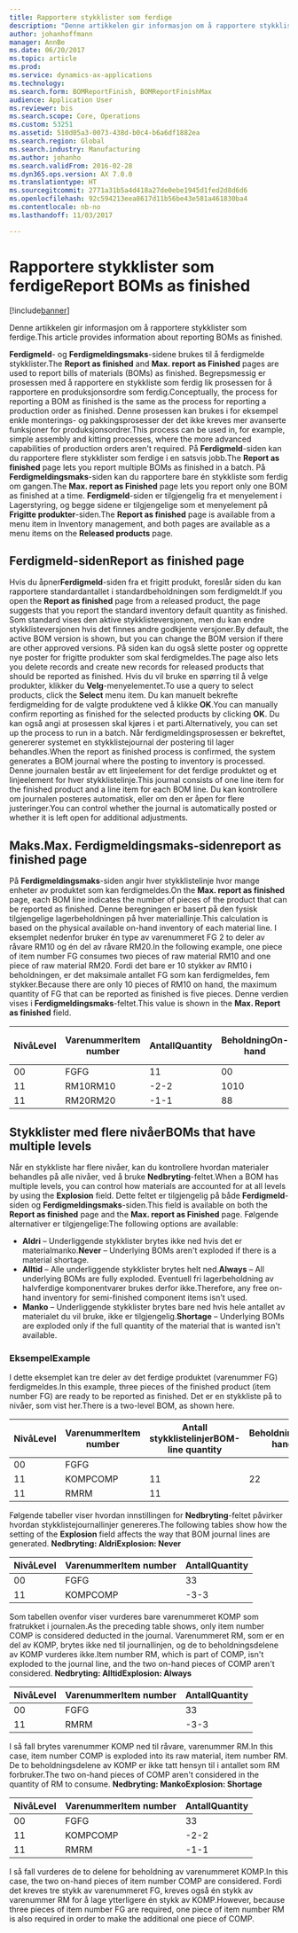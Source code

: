 ```yaml
---
title: Rapportere stykklister som ferdige
description: "Denne artikkelen gir informasjon om å rapportere stykklister som ferdige."
author: johanhoffmann
manager: AnnBe
ms.date: 06/20/2017
ms.topic: article
ms.prod: 
ms.service: dynamics-ax-applications
ms.technology: 
ms.search.form: BOMReportFinish, BOMReportFinishMax
audience: Application User
ms.reviewer: bis
ms.search.scope: Core, Operations
ms.custom: 53251
ms.assetid: 510d05a3-0073-438d-b0c4-b6a6df1882ea
ms.search.region: Global
ms.search.industry: Manufacturing
ms.author: johanho
ms.search.validFrom: 2016-02-28
ms.dyn365.ops.version: AX 7.0.0
ms.translationtype: HT
ms.sourcegitcommit: 2771a31b5a4d418a27de0ebe1945d1fed2d8d6d6
ms.openlocfilehash: 92c594213eea8617d11b56be43e581a461830ba4
ms.contentlocale: nb-no
ms.lasthandoff: 11/03/2017

---
```


# <a name="report-boms-as-finished"></a><span data-ttu-id="ef434-103">Rapportere stykklister som ferdige</span><span class="sxs-lookup"><span data-stu-id="ef434-103">Report BOMs as finished</span></span>

[!include[banner](../includes/banner.md)]


<span data-ttu-id="ef434-104">Denne artikkelen gir informasjon om å rapportere stykklister som ferdige.</span><span class="sxs-lookup"><span data-stu-id="ef434-104">This article provides information about reporting BOMs as finished.</span></span>

<span data-ttu-id="ef434-105">**Ferdigmeld**- og **Ferdigmeldingsmaks**-sidene brukes til å ferdigmelde stykklister.</span><span class="sxs-lookup"><span data-stu-id="ef434-105">The **Report as finished** and **Max. report as Finished** pages are used to report bills of materials (BOMs) as finished.</span></span> <span data-ttu-id="ef434-106">Begrepsmessig er prosessen med å rapportere en stykkliste som ferdig lik prosessen for å rapportere en produksjonsordre som ferdig.</span><span class="sxs-lookup"><span data-stu-id="ef434-106">Conceptually, the process for reporting a BOM as finished is the same as the process for reporting a production order as finished.</span></span> <span data-ttu-id="ef434-107">Denne prosessen kan brukes i for eksempel enkle monterings- og pakkingsprosesser der det ikke kreves mer avanserte funksjoner for produksjonsordrer.</span><span class="sxs-lookup"><span data-stu-id="ef434-107">This process can be used in, for example, simple assembly and kitting processes, where the more advanced capabilities of production orders aren't required.</span></span> <span data-ttu-id="ef434-108">På **Ferdigmeld**-siden kan du rapportere flere stykklister som ferdige i en satsvis jobb.</span><span class="sxs-lookup"><span data-stu-id="ef434-108">The **Report as finished** page lets you report multiple BOMs as finished in a batch.</span></span> <span data-ttu-id="ef434-109">På **Ferdigmeldingsmaks**-siden kan du rapportere bare én stykkliste som ferdig om gangen.</span><span class="sxs-lookup"><span data-stu-id="ef434-109">The **Max. report as Finished** page lets you report only one BOM as finished at a time.</span></span> <span data-ttu-id="ef434-110">**Ferdigmeld**-siden er tilgjengelig fra et menyelement i Lagerstyring, og begge sidene er tilgjengelige som et menyelement på **Frigitte produkter**-siden.</span><span class="sxs-lookup"><span data-stu-id="ef434-110">The **Report as finished** page is available from a menu item in Inventory management, and both pages are available as a menu items on the **Released products** page.</span></span>

## <a name="report-as-finished-page"></a><span data-ttu-id="ef434-111">Ferdigmeld-siden</span><span class="sxs-lookup"><span data-stu-id="ef434-111">Report as finished page</span></span>
<span data-ttu-id="ef434-112">Hvis du åpner**Ferdigmeld**-siden fra et frigitt produkt, foreslår siden du kan rapportere standardantallet i standardbeholdningen som ferdigmeldt.</span><span class="sxs-lookup"><span data-stu-id="ef434-112">If you open the **Report as finished** page from a released product, the page suggests that you report the standard inventory default quantity as finished.</span></span> <span data-ttu-id="ef434-113">Som standard vises den aktive stykklisteversjonen, men du kan endre stykklisteversjonen hvis det finnes andre godkjente versjoner.</span><span class="sxs-lookup"><span data-stu-id="ef434-113">By default, the active BOM version is shown, but you can change the BOM version if there are other approved versions.</span></span> <span data-ttu-id="ef434-114">På siden kan du også slette poster og opprette nye poster for frigitte produkter som skal ferdigmeldes.</span><span class="sxs-lookup"><span data-stu-id="ef434-114">The page also lets you delete records and create new records for released products that should be reported as finished.</span></span> <span data-ttu-id="ef434-115">Hvis du vil bruke en spørring til å velge produkter, klikker du **Velg**-menyelementet.</span><span class="sxs-lookup"><span data-stu-id="ef434-115">To use a query to select products, click the **Select** menu item.</span></span> <span data-ttu-id="ef434-116">Du kan manuelt bekrefte ferdigmelding for de valgte produktene ved å klikke **OK**.</span><span class="sxs-lookup"><span data-stu-id="ef434-116">You can manually confirm reporting as finished for the selected products by clicking **OK**.</span></span> <span data-ttu-id="ef434-117">Du kan også angi at prosessen skal kjøres i et parti.</span><span class="sxs-lookup"><span data-stu-id="ef434-117">Alternatively, you can set up the process to run in a batch.</span></span> <span data-ttu-id="ef434-118">Når ferdigmeldingsprosessen er bekreftet, genererer systemet en stykklistejournal der postering til lager behandles.</span><span class="sxs-lookup"><span data-stu-id="ef434-118">When the report as finished process is confirmed, the system generates a BOM journal where the posting to inventory is processed.</span></span> <span data-ttu-id="ef434-119">Denne journalen består av ett linjeelement for det ferdige produktet og et linjeelement for hver stykklistelinje.</span><span class="sxs-lookup"><span data-stu-id="ef434-119">This journal consists of one line item for the finished product and a line item for each BOM line.</span></span> <span data-ttu-id="ef434-120">Du kan kontrollere om journalen posteres automatisk, eller om den er åpen for flere justeringer.</span><span class="sxs-lookup"><span data-stu-id="ef434-120">You can control whether the journal is automatically posted or whether it is left open for additional adjustments.</span></span>

## <a name="max-report-as-finished-page"></a><span data-ttu-id="ef434-121">Maks.</span><span class="sxs-lookup"><span data-stu-id="ef434-121">Max.</span></span> <span data-ttu-id="ef434-122">Ferdigmeldingsmaks-siden</span><span class="sxs-lookup"><span data-stu-id="ef434-122">report as finished page</span></span>
<span data-ttu-id="ef434-123">På **Ferdigmeldingsmaks**-siden angir hver stykklistelinje hvor mange enheter av produktet som kan ferdigmeldes.</span><span class="sxs-lookup"><span data-stu-id="ef434-123">On the **Max. report as finished** page, each BOM line indicates the number of pieces of the product that can be reported as finished.</span></span> <span data-ttu-id="ef434-124">Denne beregningen er basert på den fysisk tilgjengelige lagerbeholdningen på hver materiallinje.</span><span class="sxs-lookup"><span data-stu-id="ef434-124">This calculation is based on the physical available on-hand inventory of each material line.</span></span> <span data-ttu-id="ef434-125">I eksemplet nedenfor bruker én type av varenummeret FG 2 to deler av råvare RM10 og én del av råvare RM20.</span><span class="sxs-lookup"><span data-stu-id="ef434-125">In the following example, one piece of item number FG consumes two pieces of raw material RM10 and one piece of raw material RM20.</span></span> <span data-ttu-id="ef434-126">Fordi det bare er 10 stykker av RM10 i beholdningen, er det maksimale antallet FG som kan ferdigmeldes, fem stykker.</span><span class="sxs-lookup"><span data-stu-id="ef434-126">Because there are only 10 pieces of RM10 on hand, the maximum quantity of FG that can be reported as finished is five pieces.</span></span> <span data-ttu-id="ef434-127">Denne verdien vises i **Ferdigmeldingsmaks**-feltet.</span><span class="sxs-lookup"><span data-stu-id="ef434-127">This value is shown in the **Max. Report as finished** field.</span></span>

| <span data-ttu-id="ef434-128">Nivå</span><span class="sxs-lookup"><span data-stu-id="ef434-128">Level</span></span> | <span data-ttu-id="ef434-129">Varenummer</span><span class="sxs-lookup"><span data-stu-id="ef434-129">Item number</span></span> | <span data-ttu-id="ef434-130">Antall</span><span class="sxs-lookup"><span data-stu-id="ef434-130">Quantity</span></span> | <span data-ttu-id="ef434-131">Beholdning</span><span class="sxs-lookup"><span data-stu-id="ef434-131">On-hand</span></span> | <span data-ttu-id="ef434-132">Maks.</span><span class="sxs-lookup"><span data-stu-id="ef434-132">Max.</span></span> <span data-ttu-id="ef434-133">Ferdigmeld</span><span class="sxs-lookup"><span data-stu-id="ef434-133">Report as finished</span></span> |
|-------|-------------|----------|---------|-------------------------|
| <span data-ttu-id="ef434-134">0</span><span class="sxs-lookup"><span data-stu-id="ef434-134">0</span></span>     | <span data-ttu-id="ef434-135">FG</span><span class="sxs-lookup"><span data-stu-id="ef434-135">FG</span></span>          |  <span data-ttu-id="ef434-136">1</span><span class="sxs-lookup"><span data-stu-id="ef434-136">1</span></span>       | <span data-ttu-id="ef434-137">0</span><span class="sxs-lookup"><span data-stu-id="ef434-137">0</span></span>       | <span data-ttu-id="ef434-138">5</span><span class="sxs-lookup"><span data-stu-id="ef434-138">5</span></span>                       |
| <span data-ttu-id="ef434-139">1</span><span class="sxs-lookup"><span data-stu-id="ef434-139">1</span></span>     | <span data-ttu-id="ef434-140">RM10</span><span class="sxs-lookup"><span data-stu-id="ef434-140">RM10</span></span>        | <span data-ttu-id="ef434-141">-2</span><span class="sxs-lookup"><span data-stu-id="ef434-141">-2</span></span>       | <span data-ttu-id="ef434-142">10</span><span class="sxs-lookup"><span data-stu-id="ef434-142">10</span></span>      | <span data-ttu-id="ef434-143">5</span><span class="sxs-lookup"><span data-stu-id="ef434-143">5</span></span>                       |
| <span data-ttu-id="ef434-144">1</span><span class="sxs-lookup"><span data-stu-id="ef434-144">1</span></span>     | <span data-ttu-id="ef434-145">RM20</span><span class="sxs-lookup"><span data-stu-id="ef434-145">RM20</span></span>        | <span data-ttu-id="ef434-146">-1</span><span class="sxs-lookup"><span data-stu-id="ef434-146">-1</span></span>       |  <span data-ttu-id="ef434-147">8</span><span class="sxs-lookup"><span data-stu-id="ef434-147">8</span></span>      | <span data-ttu-id="ef434-148">8</span><span class="sxs-lookup"><span data-stu-id="ef434-148">8</span></span>                       |

## <a name="boms-that-have-multiple-levels"></a><span data-ttu-id="ef434-149">Stykklister med flere nivåer</span><span class="sxs-lookup"><span data-stu-id="ef434-149">BOMs that have multiple levels</span></span>
<span data-ttu-id="ef434-150">Når en stykkliste har flere nivåer, kan du kontrollere hvordan materialer behandles på alle nivåer, ved å bruke **Nedbryting**-feltet.</span><span class="sxs-lookup"><span data-stu-id="ef434-150">When a BOM has multiple levels, you can control how materials are accounted for at all levels by using the **Explosion** field.</span></span> <span data-ttu-id="ef434-151">Dette feltet er tilgjengelig på både **Ferdigmeld**-siden og **Ferdigmeldingsmaks**-siden.</span><span class="sxs-lookup"><span data-stu-id="ef434-151">This field is available on both the **Report as finished** page and the **Max. report as Finished** page.</span></span> <span data-ttu-id="ef434-152">Følgende alternativer er tilgjengelige:</span><span class="sxs-lookup"><span data-stu-id="ef434-152">The following options are available:</span></span>

-   <span data-ttu-id="ef434-153">**Aldri** – Underliggende stykklister brytes ikke ned hvis det er materialmanko.</span><span class="sxs-lookup"><span data-stu-id="ef434-153">**Never** – Underlying BOMs aren't exploded if there is a material shortage.</span></span>
-   <span data-ttu-id="ef434-154">**Alltid** – Alle underliggende stykklister brytes helt ned.</span><span class="sxs-lookup"><span data-stu-id="ef434-154">**Always** – All underlying BOMs are fully exploded.</span></span> <span data-ttu-id="ef434-155">Eventuell fri lagerbeholdning av halvferdige komponentvarer brukes derfor ikke.</span><span class="sxs-lookup"><span data-stu-id="ef434-155">Therefore, any free on-hand inventory for semi-finished component items isn't used.</span></span>
-   <span data-ttu-id="ef434-156">**Manko** – Underliggende stykklister brytes bare ned hvis hele antallet av materialet du vil bruke, ikke er tilgjengelig.</span><span class="sxs-lookup"><span data-stu-id="ef434-156">**Shortage** – Underlying BOMs are exploded only if the full quantity of the material that is wanted isn't available.</span></span>

### <a name="example"></a><span data-ttu-id="ef434-157">Eksempel</span><span class="sxs-lookup"><span data-stu-id="ef434-157">Example</span></span>

<span data-ttu-id="ef434-158">I dette eksemplet kan tre deler av det ferdige produktet (varenummer FG) ferdigmeldes.</span><span class="sxs-lookup"><span data-stu-id="ef434-158">In this example, three pieces of the finished product (item number FG) are ready to be reported as finished.</span></span> <span data-ttu-id="ef434-159">Det er en stykkliste på to nivåer, som vist her.</span><span class="sxs-lookup"><span data-stu-id="ef434-159">There is a two-level BOM, as shown here.</span></span>

| <span data-ttu-id="ef434-160">Nivå</span><span class="sxs-lookup"><span data-stu-id="ef434-160">Level</span></span> | <span data-ttu-id="ef434-161">Varenummer</span><span class="sxs-lookup"><span data-stu-id="ef434-161">Item number</span></span> | <span data-ttu-id="ef434-162">Antall stykklistelinjer</span><span class="sxs-lookup"><span data-stu-id="ef434-162">BOM-line quantity</span></span> | <span data-ttu-id="ef434-163">Beholdning</span><span class="sxs-lookup"><span data-stu-id="ef434-163">On-hand</span></span> |
|-------|-------------|-------------------|---------|
| <span data-ttu-id="ef434-164">0</span><span class="sxs-lookup"><span data-stu-id="ef434-164">0</span></span>     | <span data-ttu-id="ef434-165">FG</span><span class="sxs-lookup"><span data-stu-id="ef434-165">FG</span></span>          |                   |         |
| <span data-ttu-id="ef434-166">1</span><span class="sxs-lookup"><span data-stu-id="ef434-166">1</span></span>     | <span data-ttu-id="ef434-167">KOMP</span><span class="sxs-lookup"><span data-stu-id="ef434-167">COMP</span></span>        | <span data-ttu-id="ef434-168">1</span><span class="sxs-lookup"><span data-stu-id="ef434-168">1</span></span>                 | <span data-ttu-id="ef434-169">2</span><span class="sxs-lookup"><span data-stu-id="ef434-169">2</span></span>       |
| <span data-ttu-id="ef434-170">1</span><span class="sxs-lookup"><span data-stu-id="ef434-170">1</span></span>     | <span data-ttu-id="ef434-171">RM</span><span class="sxs-lookup"><span data-stu-id="ef434-171">RM</span></span>          | <span data-ttu-id="ef434-172">1</span><span class="sxs-lookup"><span data-stu-id="ef434-172">1</span></span>                 |         |

<span data-ttu-id="ef434-173">Følgende tabeller viser hvordan innstillingen for **Nedbryting**-feltet påvirker hvordan stykklistejournallinjer genereres.</span><span class="sxs-lookup"><span data-stu-id="ef434-173">The following tables show how the setting of the **Explosion** field affects the way that BOM journal lines are generated.</span></span> <span data-ttu-id="ef434-174">**Nedbryting: Aldri**</span><span class="sxs-lookup"><span data-stu-id="ef434-174">**Explosion: Never**</span></span>

| <span data-ttu-id="ef434-175">Nivå</span><span class="sxs-lookup"><span data-stu-id="ef434-175">Level</span></span> | <span data-ttu-id="ef434-176">Varenummer</span><span class="sxs-lookup"><span data-stu-id="ef434-176">Item number</span></span> | <span data-ttu-id="ef434-177">Antall</span><span class="sxs-lookup"><span data-stu-id="ef434-177">Quantity</span></span> |
|-------|-------------|----------|
| <span data-ttu-id="ef434-178">0</span><span class="sxs-lookup"><span data-stu-id="ef434-178">0</span></span>     | <span data-ttu-id="ef434-179">FG</span><span class="sxs-lookup"><span data-stu-id="ef434-179">FG</span></span>          | <span data-ttu-id="ef434-180">3</span><span class="sxs-lookup"><span data-stu-id="ef434-180">3</span></span>        |
| <span data-ttu-id="ef434-181">1</span><span class="sxs-lookup"><span data-stu-id="ef434-181">1</span></span>     | <span data-ttu-id="ef434-182">KOMP</span><span class="sxs-lookup"><span data-stu-id="ef434-182">COMP</span></span>        | <span data-ttu-id="ef434-183">-3</span><span class="sxs-lookup"><span data-stu-id="ef434-183">-3</span></span>       |

<span data-ttu-id="ef434-184">Som tabellen ovenfor viser vurderes bare varenummeret KOMP som fratrukket i journalen.</span><span class="sxs-lookup"><span data-stu-id="ef434-184">As the preceding table shows, only item number COMP is considered deducted in the journal.</span></span> <span data-ttu-id="ef434-185">Varenummeret RM, som er en del av KOMP, brytes ikke ned til journallinjen, og de to beholdningsdelene av KOMP vurderes ikke.</span><span class="sxs-lookup"><span data-stu-id="ef434-185">Item number RM, which is part of COMP, isn't exploded to the journal line, and the two on-hand pieces of COMP aren't considered.</span></span> <span data-ttu-id="ef434-186">**Nedbryting: Alltid**</span><span class="sxs-lookup"><span data-stu-id="ef434-186">**Explosion: Always**</span></span>

| <span data-ttu-id="ef434-187">Nivå</span><span class="sxs-lookup"><span data-stu-id="ef434-187">Level</span></span> | <span data-ttu-id="ef434-188">Varenummer</span><span class="sxs-lookup"><span data-stu-id="ef434-188">Item number</span></span> | <span data-ttu-id="ef434-189">Antall</span><span class="sxs-lookup"><span data-stu-id="ef434-189">Quantity</span></span> |
|-------|-------------|----------|
| <span data-ttu-id="ef434-190">0</span><span class="sxs-lookup"><span data-stu-id="ef434-190">0</span></span>     | <span data-ttu-id="ef434-191">FG</span><span class="sxs-lookup"><span data-stu-id="ef434-191">FG</span></span>          | <span data-ttu-id="ef434-192">3</span><span class="sxs-lookup"><span data-stu-id="ef434-192">3</span></span>        |
| <span data-ttu-id="ef434-193">1</span><span class="sxs-lookup"><span data-stu-id="ef434-193">1</span></span>     | <span data-ttu-id="ef434-194">RM</span><span class="sxs-lookup"><span data-stu-id="ef434-194">RM</span></span>          | <span data-ttu-id="ef434-195">-3</span><span class="sxs-lookup"><span data-stu-id="ef434-195">-3</span></span>       |

<span data-ttu-id="ef434-196">I så fall brytes varenummer KOMP ned til råvare, varenummer RM.</span><span class="sxs-lookup"><span data-stu-id="ef434-196">In this case, item number COMP is exploded into its raw material, item number RM.</span></span> <span data-ttu-id="ef434-197">De to beholdningsdelene av KOMP er ikke tatt hensyn til i antallet som RM forbruker.</span><span class="sxs-lookup"><span data-stu-id="ef434-197">The two on-hand pieces of COMP aren't considered in the quantity of RM to consume.</span></span> <span data-ttu-id="ef434-198">**Nedbryting: Manko**</span><span class="sxs-lookup"><span data-stu-id="ef434-198">**Explosion: Shortage**</span></span>

| <span data-ttu-id="ef434-199">Nivå</span><span class="sxs-lookup"><span data-stu-id="ef434-199">Level</span></span> | <span data-ttu-id="ef434-200">Varenummer</span><span class="sxs-lookup"><span data-stu-id="ef434-200">Item number</span></span> | <span data-ttu-id="ef434-201">Antall</span><span class="sxs-lookup"><span data-stu-id="ef434-201">Quantity</span></span> |
|-------|-------------|----------|
| <span data-ttu-id="ef434-202">0</span><span class="sxs-lookup"><span data-stu-id="ef434-202">0</span></span>     | <span data-ttu-id="ef434-203">FG</span><span class="sxs-lookup"><span data-stu-id="ef434-203">FG</span></span>          | <span data-ttu-id="ef434-204">3</span><span class="sxs-lookup"><span data-stu-id="ef434-204">3</span></span>        |
| <span data-ttu-id="ef434-205">1</span><span class="sxs-lookup"><span data-stu-id="ef434-205">1</span></span>     | <span data-ttu-id="ef434-206">KOMP</span><span class="sxs-lookup"><span data-stu-id="ef434-206">COMP</span></span>        | <span data-ttu-id="ef434-207">-2</span><span class="sxs-lookup"><span data-stu-id="ef434-207">-2</span></span>       |
| <span data-ttu-id="ef434-208">1</span><span class="sxs-lookup"><span data-stu-id="ef434-208">1</span></span>     | <span data-ttu-id="ef434-209">RM</span><span class="sxs-lookup"><span data-stu-id="ef434-209">RM</span></span>          | <span data-ttu-id="ef434-210">-1</span><span class="sxs-lookup"><span data-stu-id="ef434-210">-1</span></span>       |

<span data-ttu-id="ef434-211">I så fall vurderes de to delene for beholdning av varenummeret KOMP.</span><span class="sxs-lookup"><span data-stu-id="ef434-211">In this case, the two on-hand pieces of item number COMP are considered.</span></span> <span data-ttu-id="ef434-212">Fordi det kreves tre stykk av varenummeret FG, kreves også én stykk av varenummer RM for å lage ytterligere én stykk av KOMP.</span><span class="sxs-lookup"><span data-stu-id="ef434-212">However, because three pieces of item number FG are required, one piece of item number RM is also required in order to make the additional one piece of COMP.</span></span>





